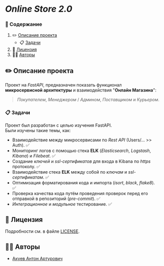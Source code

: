 # _Online Store 2.0_


### 📃 Содержание
1. ✏️ [Описание проекта](#project_desc)
   - 📋 [Задачи](#goals)
2. 🔐 [Лицензия](#license)
3. 🧙‍♂️ [Авторы](#authors)

<a name="project_desc"></a>
## ✏️ Описание проекта ##
Проект на _FastAPI_, предназначен показать функционал **микросервисной архитектуры** и взаимодействия
"**Онлайн Магазина**":
>_Покупателем_, _Менеджером_ / _Админом_, _Поставщиком_ и _Курьером_.

<a name="goals"></a>
### 📋 Задачи ###
Проект был разработан с целью изучения FastAPI.\
Были изучены такие темы, как:
- Взаимодействие между микросервисами по _Rest API_ (Users/... >> Auth). ✅
- Мониторинг логов с помощью стека **ELK** (_Elasticsearch_, _Logstash_, _Kibana_) и _Filebeat_. ✅
- Создание _ключей_ и _ssl-сертификатов_ для входа в Kibana по _https_ протоколу. ✅
- Взаимодействие стека **ELK** между собой по _ключам_ и _ssl-сертификатам_. ✅
- Оптимизация форматирования кода и импорта (_isort_, _black_, _flake8_). ✅
- Проверка качества кода путём проведения проверок перед его отправкой в репозиторий (_pre-commit_). ✅
- _Интеграционное_ и _модульное_ тестирование. ✅

<a name="license"></a>
## 🔐 Лицензия ##
Подробности см. в файле [LICENSE](LICENSE).

<a name="authors"></a>
## 🧙‍♂️ Авторы
- [Акуев Антон Артурович](https://github.com/AntonVagabond)